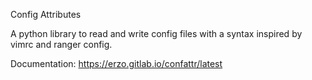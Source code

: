 Config Attributes

A python library to read and write config files
with a syntax inspired by vimrc and ranger config.

Documentation: https://erzo.gitlab.io/confattr/latest

